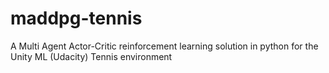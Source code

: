 # maddpg-tennis
A Multi Agent Actor-Critic reinforcement learning solution in python for the Unity ML (Udacity) Tennis environment
